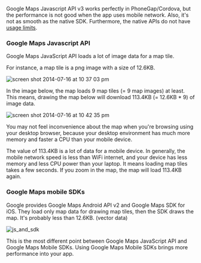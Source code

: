 Google Maps Javascript API v3 works perfectly in PhoneGap/Cordova, but the performance is not good when the app uses mobile network. Also, it's not as smooth as the native SDK. Furthermore, the native APIs do not have [usage limits](https://developers.google.com/maps/faq#usage-limits).

### Google Maps Javascript API
Google Maps JavaScript API loads a lot of image data for a map tile.

For instance, a map tile is a png image with a size of 12.6KB.

![screen shot 2014-07-16 at 10 37 03 pm](https://cloud.githubusercontent.com/assets/167831/3609200/b021765a-0d74-11e4-8bf3-b16f5c77a976.png)

In the image below, the map loads 9 map tiles (= 9 map images) at least.
This means, drawing the map below will download 113.4KB (= 12.6KB * 9) of image data.

![screen shot 2014-07-16 at 10 42 35 pm](https://cloud.githubusercontent.com/assets/167831/3609219/2f7ca618-0d75-11e4-96d9-2350db3b635b.png)

You may not feel inconvenience about the map when you're browsing using your desktop browser, because your desktop environment has much more memory and faster a CPU than your mobile device.

The value of 113.4KB is a lot of data for a mobile device.
In generally, the mobile network speed is less than WiFi internet, and your device has less memory and less CPU power than your laptop.
It means loading map tiles takes a few seconds.
If you zoom in the map, the map will load 113.4KB again.

### Google Maps mobile SDKs
Google provides Google Maps Android API v2 and Google Maps SDK for iOS.
They load only map data for drawing map tiles, then the SDK draws the map.
It's probably less than 12.6KB. (vector data)

![js_and_sdk](https://cloud.githubusercontent.com/assets/167831/3609503/dab97b2c-0d7b-11e4-8f1a-8bd265d83aac.png)

This is the most different point between Google Maps JavaScript API and Google Maps Mobile SDKs.
Using Google Maps Mobile SDKs brings more performance into your app.
